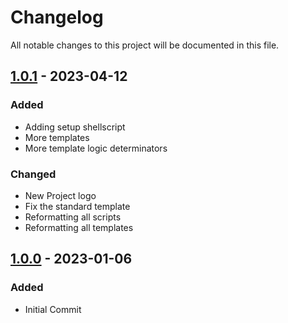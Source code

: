 # Changelog

All notable changes to this project will be documented in this file.

<!--
## [Unreleased]

## [X.X.X] - YYYY-MM-DD

### Added
-
### Fixed
- 
### Changed
- 
### Removed
-
-->

## [1.0.1] - 2023-04-12

### Added

- Adding setup shellscript
- More templates
- More template logic determinators

### Changed

- New Project logo
- Fix the standard template
- Reformatting all scripts
- Reformatting all templates

## [1.0.0] - 2023-01-06

### Added

- Initial Commit

<!--  [unreleased]: https://github.com/olivierlacan/keep-a-changelog/compare/v1.0.1...HEAD -->
[1.0.1]: https://github.com/denezt/automate-shell-scripting/compare/v1.0.0...v1.0.1
[1.0.0]: https://github.com/denezt/automate-shell-scripting/releases/tag/v1.0.0